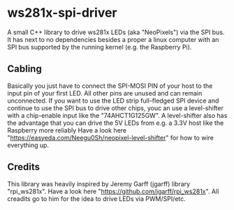 # ws281x-spi-driver
A small C++ library to drive ws281x LEDs (aka "NeoPixels") via the SPI bus.  
It has next to no dependencies besides a proper a linux computer with an SPI bus supported by the running kernel (e.g. the Raspberry Pi).

## Cabling
Basically you just have to connect the SPI-MOSI PIN of your host to the input pin of your first LED.
All other pins are unused and can remain unconnected.
If you want to use the LED strip full-fledged SPI device and continue to use the SPI bus to drive other chips, youc an use a level-shifter with a chip-enable input like the "74AHCT1G125GW".
A level-shifter also has the advantage that you can drive the 5V LEDs from e.g. a 3.3V host like the Raspberry more reliably
Have a look here "https://easyeda.com/Neegu0Sh/neopixel-level-shifter" for how to wire everything up.

## Credits
This library was heavily inspired by Jeremy Garff (jgarff) library "rpi_ws281x". Have a look here "https://github.com/jgarff/rpi_ws281x". All creadits go to him for the idea to drive LEDs via PWM/SPI/etc.
